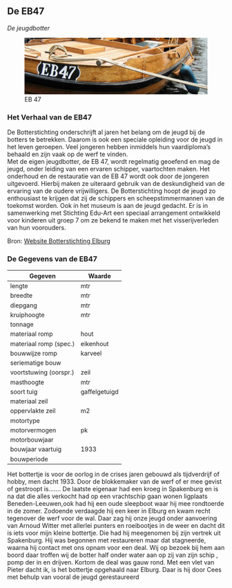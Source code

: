 ## De EB47

*De jeugdbotter*

<figure id="foto_eb47">
    <img src="media/eb47.jpg" alt="EB 47">
    <figcaption>EB 47</figcaption>
</figure>

### Het Verhaal van de EB47

De Botterstichting onderschrijft al jaren het belang om de jeugd bij de botters te betrekken. 
Daarom is ook een speciale opleiding voor de jeugd in het leven geroepen. Veel jongeren hebben inmiddels hun vaardiploma’s behaald en zijn vaak op de werf te vinden.  
Met de eigen jeugdbotter, de EB 47, wordt regelmatig geoefend en mag de jeugd, onder leiding van een ervaren schipper, vaartochten
maken. Het onderhoud en de restauratie van de EB 47 wordt ook door de jongeren uitgevoerd. Hierbij maken ze uiteraard gebruik van 
de deskundigheid van de ervaring van de oudere vrijwilligers.
De Botterstichting hoopt de jeugd zo enthousiast te krijgen dat zij de schippers en scheepstimmermannen van de toekomst worden.
Ook in het museum is aan de jeugd gedacht. Er is in samenwerking met Stichting Edu-Art een speciaal arrangement ontwikkeld
voor kinderen uit groep 7 om ze bekend te maken met het visserijverleden van hun voorouders.

Bron: [Website Botterstichting Elburg](https://botterselburg.nl/pagina/37/de-jeugd-heeft-de-toekomst/)


### De Gegevens van de EB47

| Gegeven                   | Waarde        |  
|---------------------------|---------------|   
| lengte 	                |        mtr    | 	 
| breedte 	                |        mtr    | 
| diepgang 	                |        mtr    | 		 
| kruiphoogte 	            |     	 mtr    | 	 
| tonnage 	                |    	        | 	
| materiaal romp 	        | hout 	        |  
| materiaal romp (spec.) 	| eikenhout     |  
| bouwwijze romp 	        | karveel 	    |  
| seriematige bouw 		    |               |  
| voortstuwing (oorspr.) 	| zeil          |   	 
| masthoogte 	            |        mtr    |
| soort tuig 	            | gaffelgetuigd |  	 
| materiaal zeil 	        |               |   	 
| oppervlakte zeil 	        |  	     m2     |
| motortype 	            |               |  	 
| motorvermogen             |  	     pk     | 
| motorbouwjaar 		    |               |  
| bouwjaar vaartuig 	    | 1933 	        |  
| bouwperiode 	            |  	            |   


<div class='hhulst'>
Het bottertje is voor de oorlog in de crises jaren gebouwd als tijdverdrijf of hobby, men dacht 1933. Door de blokkemaker van de werf of er mee gevist of gestroopt is.......
De laatste eigenaar had een kroeg in Spakenburg en is na dat die alles verkocht had op een vrachtschip gaan wonen ligplaats Beneden-Leeuwen,ook had hij een oude sleepboot waar hij mee rondtoerde in de zomer.
Zodoende verdaagde hij een keer in Elburg en kwam recht tegenover de werf voor de wal.
Daar zag hij onze jeugd onder aanvoering van Arnoud Witter met allerlei punters en roeibootjes in de weer en dacht dit is iets 
voor mijn kleine bottertje.
Die had hij meegenomen bij zijn vertrek uit Spakenburg.
Hij was begonnen met restaureren maar dat stagneerde, waarna hij contact met ons opnam voor een deal.
Wij op bezoek bij hem aan boord daar troffen wij de botter half onder water aan op zij van zijn schip , pomp der in en drijven. 
Kortom de deal was gauw rond.
Met een vlet van Pieter dacht ik, is het bottertje opgehaald naar Elburg.
Daar is hij door Cees met behulp van vooral de jeugd gerestaureerd
</div>